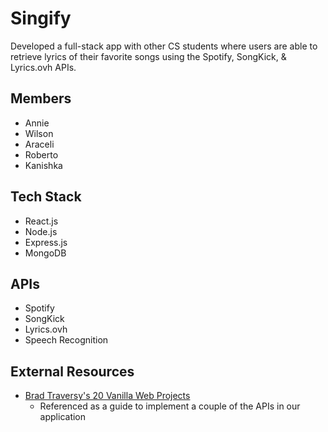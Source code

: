# Singify
Developed a full-stack app with other CS students where users are able to retrieve lyrics of their favorite songs using the Spotify, SongKick, & Lyrics.ovh APIs. 

## Members

- Annie
- Wilson
- Araceli
- Roberto
- Kanishka

## Tech Stack

- React.js
- Node.js
- Express.js
- MongoDB

## APIs

- Spotify
- SongKick
- Lyrics.ovh
- Speech Recognition

## External Resources

- [Brad Traversy's 20 Vanilla Web Projects](https://www.udemy.com/course/web-projects-with-vanilla-javascript/)
  - Referenced as a guide to implement a couple of the APIs in our application
